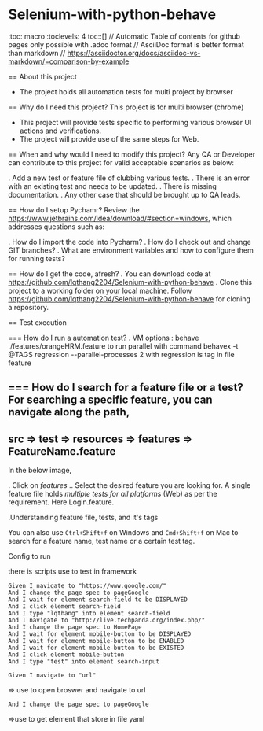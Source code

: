 # Selenium-with-python-behave

:toc: macro
:toclevels: 4
toc::[]
// Automatic Table of contents for github pages only possible with .adoc format
// AsciiDoc format is better format than markdown
// https://asciidoctor.org/docs/asciidoc-vs-markdown/=comparison-by-example

== About this project
* The project holds all automation tests for multi project by browser


== Why do I need this project?
This project is for multi browser (chrome)

* This project will provide tests specific to performing various browser UI actions and verifications.
* The project will provide use of the same steps for Web.

== When and why would I need to modify this project?
Any QA or Developer can contribute to this project for valid acceptable scenarios as below:

. Add a new test or feature file of clubbing various tests.
. There is an error with an existing test and needs to be updated.
. There is missing documentation.
. Any other case that should be brought up to QA leads.

== How do I setup Pychamr?
Review the https://www.jetbrains.com/idea/download/#section=windows, which addresses
questions such as:

. How do I import the code into Pycharm?
. How do I check out and change GIT branches?
. What are environment variables and how to configure them for running tests?

== How do I get the code, afresh?
. You can download code at https://github.com/lqthang2204/Selenium-with-python-behave
. Clone this project to a working folder on your local machine.
Follow https://github.com/lqthang2204/Selenium-with-python-behave for cloning a repository.

== Test execution

=== How do I run a automation test?
. VM options : behave ./features/orangeHRM.feature
to run parallel with command behavex -t @TAGS regression --parallel-processes 2
with regression is tag in file feature


=== How do I search for a feature file or a test?
For searching a specific feature, you can navigate along the path,
----
src => test => resources => features => FeatureName.feature
----

In the below image,

. Click on *features*
.. Select the desired feature you are looking for. A single feature file holds *_multiple tests for all platforms_* (Web) as per the requirement.
Here Login.feature.

.Understanding feature file, tests, and it's tags

You can also use `Ctrl+Shift+f` on Windows and `Cmd+Shift+f` on Mac to search for a feature name, test name or a certain test tag.

Config to run

there is scripts use to test in framework

    Given I navigate to "https://www.google.com/"
    And I change the page spec to pageGoogle
    And I wait for element search-field to be DISPLAYED
    And I click element search-field
    And I type "lqthang" into element search-field
    And I navigate to "http://live.techpanda.org/index.php/"
    And I change the page spec to HomePage
    And I wait for element mobile-button to be DISPLAYED
    And I wait for element mobile-button to be ENABLED
    And I wait for element mobile-button to be EXISTED
    And I click element mobile-button
    And I type "test" into element search-input

    Given I navigate to "url"
=> use to open broswer and navigate to url

    And I change the page spec to pageGoogle
=>use to get element that store in file yaml

